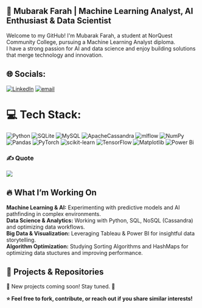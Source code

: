 ## 🚀 Mubarak Farah | Machine Learning Analyst, AI Enthusiast & Data Scientist<br/>
Welcome to my GitHub! I'm Mubarak Farah, a student at NorQuest Community College, pursuing a Machine Learning Analyst diploma. <br/>
I have a strong passion for AI and data science and enjoy building solutions that merge technology and innovation. <br/>

## 🌐 Socials:
[![LinkedIn](https://img.shields.io/badge/LinkedIn-%230077B5.svg?logo=linkedin&logoColor=white)](https://linkedin.com/in/linkedin.com/in/mubarak-farah-2599bb2bb) [![email](https://img.shields.io/badge/Email-D14836?logo=gmail&logoColor=white)](mailto:MubarakFarah52@gmail.com) 

# 💻 Tech Stack:
![Python](https://img.shields.io/badge/python-3670A0?style=for-the-badge&logo=python&logoColor=ffdd54) ![SQLite](https://img.shields.io/badge/sqlite-%2307405e.svg?style=for-the-badge&logo=sqlite&logoColor=white) ![MySQL](https://img.shields.io/badge/mysql-4479A1.svg?style=for-the-badge&logo=mysql&logoColor=white) ![ApacheCassandra](https://img.shields.io/badge/cassandra-%231287B1.svg?style=for-the-badge&logo=apache-cassandra&logoColor=white) ![mlflow](https://img.shields.io/badge/mlflow-%23d9ead3.svg?style=for-the-badge&logo=numpy&logoColor=blue) ![NumPy](https://img.shields.io/badge/numpy-%23013243.svg?style=for-the-badge&logo=numpy&logoColor=white) ![Pandas](https://img.shields.io/badge/pandas-%23150458.svg?style=for-the-badge&logo=pandas&logoColor=white) ![PyTorch](https://img.shields.io/badge/PyTorch-%23EE4C2C.svg?style=for-the-badge&logo=PyTorch&logoColor=white) ![scikit-learn](https://img.shields.io/badge/scikit--learn-%23F7931E.svg?style=for-the-badge&logo=scikit-learn&logoColor=white) ![TensorFlow](https://img.shields.io/badge/TensorFlow-%23FF6F00.svg?style=for-the-badge&logo=TensorFlow&logoColor=white) ![Matplotlib](https://img.shields.io/badge/Matplotlib-%23ffffff.svg?style=for-the-badge&logo=Matplotlib&logoColor=black) ![Power Bi](https://img.shields.io/badge/power_bi-F2C811?style=for-the-badge&logo=powerbi&logoColor=black)
<!-- # 📊 GitHub Stats:
![](https://github-readme-stats.vercel.app/api?username=Mubarak-FARAH&theme=dark&hide_border=false&include_all_commits=false&count_private=false)<br/>
![](https://nirzak-streak-stats.vercel.app/?user=Mubarak-FARAH&theme=dark&hide_border=false)<br/>
![](https://github-readme-stats.vercel.app/api/top-langs/?username=Mubarak-FARAH&theme=dark&hide_border=false&include_all_commits=false&count_private=false&layout=compact) -->

<!-- ## 🏆 GitHub Trophies
![](https://github-profile-trophy.vercel.app/?username=Mubarak-FARAH&theme=radical&no-frame=false&no-bg=true&margin-w=4) -->

### ✍️ Quote
![](https://quotes-github-readme.vercel.app/api?type=horizontal&theme=radical)

<!-- ### 🔝 Top Contributed Repo
![](https://github-contributor-stats.vercel.app/api?username=Mubarak-FARAH&limit=5&theme=dark&combine_all_yearly_contributions=true) -->

<!-- Proudly created with GPRM ( https://gprm.itsvg.in ) -->
## 🔥 What I’m Working On<br/>
**Machine Learning & AI:** Experimenting with predictive models and AI pathfinding in complex environments. <br/>
**Data Science & Analytics:** Working with Python, SQL, NoSQL (Cassandra) and optimizing data workflows. <br/>
**Big Data & Visualization:** Leveraging Tableau & Power BI for insightful data storytelling. <br/>
**Algorithm Optimization:** Studying Sorting Algorithms and HashMaps for optimizing data stuctures and improving performance. <br/>

## 📌 Projects & Repositories<br/>
🚧 New projects coming soon! Stay tuned. 🚧 <br/>

**⭐ Feel free to fork, contribute, or reach out if you share similar interests! <br/>**

<!-- Proudly created with GPRM ( https://gprm.itsvg.in ) -->
